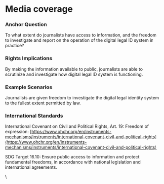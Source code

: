# Media coverage

### Anchor Question

To what extent do journalists have access to information, and the freedom to investigate and report on the operation of the digital legal ID system in practice?



### Rights Implications

By making the information available to public, journalists are able to scrutinize and investigate how digital legal ID system is functioning.

### Example Scenarios

Journalists are given freedom to investigate the digital legal identity system to the fullest extent permitted by law.

### International Standards

International Covenant on Civil and Political Rights, Art. 19: Freedom of expression: [https://www.ohchr.org/en/instruments-mechanisms/instruments/international-covenant-civil-and-political-rights](https://www.ohchr.org/en/instruments-mechanisms/instruments/international-covenant-civil-and-political-rights)

SDG Target 16.10: Ensure public access to information and protect fundamental freedoms, in accordance with national legislation and international agreements.

\
